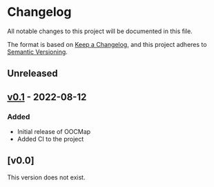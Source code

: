 # Changelog

All notable changes to this project will be documented in this file.

The format is based on [Keep a Changelog](https://keepachangelog.com/en/1.0.0/),
and this project adheres to [Semantic Versioning](https://semver.org/spec/v2.0.0.html).

## Unreleased

## [v0.1](https://github.com/allenai/oocmap/releases/tag/v0.1) - 2022-08-12

### Added
- Initial release of OOCMap
- Added CI to the project


## [v0.0]
This version does not exist.